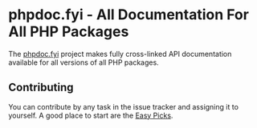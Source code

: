 # phpdoc.fyi - All Documentation For All PHP Packages

The [phpdoc.fyi](https://phpdoc.fyi) project makes fully cross-linked API
documentation available for all versions of all PHP packages.

## Contributing

You can contribute by any task in the issue tracker and assigning it to
yourself. A good place to start are the [Easy Picks](https://github.com/phpdoc-fyi/phpdoc.fyi/labels/Easy).
